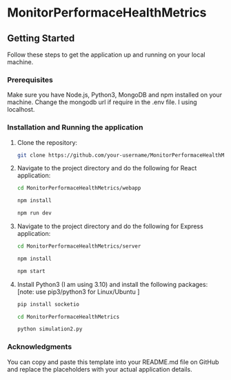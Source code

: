 # MonitorPerformaceHealthMetrics


## Getting Started
Follow these steps to get the application up and running on your local machine.

### Prerequisites
Make sure you have Node.js, Python3, MongoDB and npm installed on your machine.
Change the mongodb url if require in the .env file. I using localhost.

### Installation and Running the application
1. Clone the repository:
    ```bash
    git clone https://github.com/your-username/MonitorPerformaceHealthMetrics.git
    ```
2. Navigate to the project directory and do the following for React application:
    ```bash
    cd MonitorPerformaceHealthMetrics/webapp
    ```

     ```bash
    npm install
    ```

     ```bash
    npm run dev
    ```

3. Navigate to the project directory and do the following for Express application:
    ```bash
    cd MonitorPerformaceHealthMetrics/server
    ```

     ```bash
    npm install
    ```

     ```bash
    npm start
    ```

4. Install Python3 (I am using 3.10) and install the following packages:
    [note: use pip3/python3 for Linux/Ubuntu ]

    ```bash
    pip install socketio
    ```

     ```bash
    cd MonitorPerformaceHealthMetrics
    ```

     ```bash
    python simulation2.py
    ```

### Acknowledgments
You can copy and paste this template into your README.md file on GitHub and replace the placeholders with your actual application details.
